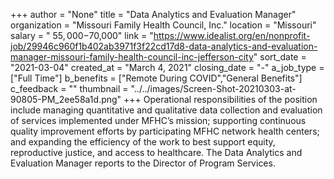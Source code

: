 +++
author = "None"
title = "Data Analytics and Evaluation Manager"
organization = "Missouri Family Health Council, Inc."
location = "Missouri"
salary = " $55,000-$70,000"
link = "https://www.idealist.org/en/nonprofit-job/29946c960f1b402ab3971f3f22cd17d8-data-analytics-and-evaluation-manager-missouri-family-health-council-inc-jefferson-city"
sort_date = "2021-03-04"
created_at = "March 4, 2021"
closing_date = "-"
a_job_type = ["Full Time"]
b_benefits = ["Remote During COVID","General Benefits"]
c_feedback = ""
thumbnail = "../../images/Screen-Shot-20210303-at-90805-PM_2ee58a1d.png"
+++
Operational responsibilities of the position include managing quantitative and qualitative data collection and evaluation of services implemented under MFHC’s mission; supporting continuous quality improvement efforts by participating MFHC network health centers; and expanding the efficiency of the work to best support equity, reproductive justice, and access to healthcare. The Data Analytics and Evaluation Manager reports to the Director of Program Services.
